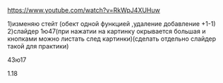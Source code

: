 https://www.youtube.com/watch?v=RkWpJ4XUHuw



1)изменяю стейт (обект одной функцией ,удаление добавление +1-1)
2)слайдер 1ю47(при нажатии на картинку окрывается большая и кнопками можно листать след картинки)(сделать отдельно слайдер такой для практики)

43ю17

1.18